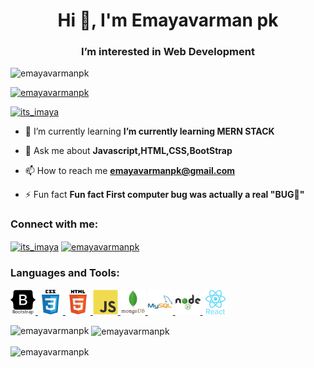 <h1 align="center">Hi 👋, I'm Emayavarman pk</h1>
<h3 align="center">I’m interested in Web Development</h3>

<p align="left"> <img src="https://komarev.com/ghpvc/?username=emayavarmanpk&label=Profile%20views&color=0e75b6&style=flat" alt="emayavarmanpk" /> </p>

<p align="left"> <a href="https://github.com/ryo-ma/github-profile-trophy"><img src="https://github-profile-trophy.vercel.app/?username=emayavarmanpk" alt="emayavarmanpk" /></a> </p>

<p align="left"> <a href="https://twitter.com/its_imaya" target="blank"><img src="https://img.shields.io/twitter/follow/its_imaya?logo=twitter&style=for-the-badge" alt="its_imaya" /></a> </p>

- 🌱 I’m currently learning **I’m currently learning MERN STACK**

- 💬 Ask me about **Javascript,HTML,CSS,BootStrap**

- 📫 How to reach me **emayavarmanpk@gmail.com**

- ⚡ Fun fact **Fun fact First computer bug was actually a real "BUG🐞"**

<h3 align="left">Connect with me:</h3>
<p align="left">
<a href="https://twitter.com/its_imaya" target="blank"><img align="center" src="https://raw.githubusercontent.com/rahuldkjain/github-profile-readme-generator/master/src/images/icons/Social/twitter.svg" alt="its_imaya" height="30" width="40" /></a>
<a href="https://linkedin.com/in/emayavarmanpk" target="blank"><img align="center" src="https://raw.githubusercontent.com/rahuldkjain/github-profile-readme-generator/master/src/images/icons/Social/linked-in-alt.svg" alt="emayavarmanpk" height="30" width="40" /></a>
</p>

<h3 align="left">Languages and Tools:</h3>
<p align="left"> <a href="https://getbootstrap.com" target="_blank" rel="noreferrer"> <img src="https://raw.githubusercontent.com/devicons/devicon/master/icons/bootstrap/bootstrap-plain-wordmark.svg" alt="bootstrap" width="40" height="40"/> </a> <a href="https://www.w3schools.com/css/" target="_blank" rel="noreferrer"> <img src="https://raw.githubusercontent.com/devicons/devicon/master/icons/css3/css3-original-wordmark.svg" alt="css3" width="40" height="40"/> </a> <a href="https://www.w3.org/html/" target="_blank" rel="noreferrer"> <img src="https://raw.githubusercontent.com/devicons/devicon/master/icons/html5/html5-original-wordmark.svg" alt="html5" width="40" height="40"/> </a> <a href="https://developer.mozilla.org/en-US/docs/Web/JavaScript" target="_blank" rel="noreferrer"> <img src="https://raw.githubusercontent.com/devicons/devicon/master/icons/javascript/javascript-original.svg" alt="javascript" width="40" height="40"/> </a> <a href="https://www.mongodb.com/" target="_blank" rel="noreferrer"> <img src="https://raw.githubusercontent.com/devicons/devicon/master/icons/mongodb/mongodb-original-wordmark.svg" alt="mongodb" width="40" height="40"/> </a> <a href="https://www.mysql.com/" target="_blank" rel="noreferrer"> <img src="https://raw.githubusercontent.com/devicons/devicon/master/icons/mysql/mysql-original-wordmark.svg" alt="mysql" width="40" height="40"/> </a> <a href="https://nodejs.org" target="_blank" rel="noreferrer"> <img src="https://raw.githubusercontent.com/devicons/devicon/master/icons/nodejs/nodejs-original-wordmark.svg" alt="nodejs" width="40" height="40"/> </a> <a href="https://reactjs.org/" target="_blank" rel="noreferrer"> <img src="https://raw.githubusercontent.com/devicons/devicon/master/icons/react/react-original-wordmark.svg" alt="react" width="40" height="40"/> </a> </p>

<p><img align="left" src="https://github-readme-stats.vercel.app/api/top-langs?username=emayavarmanpk&show_icons=true&locale=en&layout=compact" alt="emayavarmanpk" /></p>

<p>&nbsp;<img align="center" src="https://github-readme-stats.vercel.app/api?username=emayavarmanpk&show_icons=true&locale=en" alt="emayavarmanpk" /></p>

<p><img align="center" src="https://github-readme-streak-stats.herokuapp.com/?user=emayavarmanpk&" alt="emayavarmanpk" /></p>
